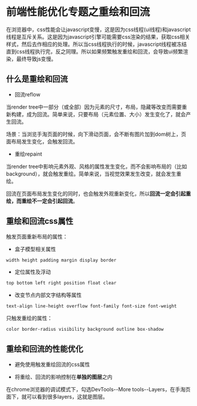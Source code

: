 # 前端性能优化专题之重绘和回流

在浏览器中，css性能会让javascript变慢，这是因为css线程(ui线程)和javascript线程是互斥关系。这是因为javascript引擎可能需要css渲染的结果，获取css相关样式，然后去作相应的处理。所以当css线程执行的时候，javascript线程被冻结直到css线程执行完，反之同理。所以如果频繁触发重绘和回流，会导致ui频繁渲染，最终导致js变慢。

## 什么是重绘和回流

* 回流reflow

当render tree中一部分（或全部）因为元素的尺寸，布局，隐藏等改变而需要重新构建，成为回流。简单来说，只要布局（元素位置、大小）发生变化了，就会产生回流。

场景：当浏览手淘页面的时候，向下滑动页面，会不断有图片加到dom树上，页面布局发生变化，会触发回流。

* 重绘repaint

当render tree中影响元素外观、风格的属性发生变化，而不会影响布局的（比如background），就会触发重绘。简单来说，当视觉效果发生改变，就会发生重绘。

回流在页面布局发生变化的同时，也会触发外观重新变化，所以**回流一定会引起重绘，而重绘不一定会引起回流**。


## 重绘和回流css属性

触发页面重新布局的属性：

* 盒子模型相关属性

```css
width height padding margin display border
```

* 定位属性及浮动

```css
top bottom left right position float clear
```

* 改变节点内部文字结构等属性

```css
text-align line-height overflow font-family font-size font-weight
```

只触发重绘的属性：

```css
color border-radius visibility background outline box-shadow
```

## 重绘和回流的性能优化

* 避免使用触发重绘回流的css属性

* 将重绘、回流的影响控制在**单独的图层**之内

在chrome浏览器的调试模式下，勾选DevTools--More tools--Layers，在手淘页面下，就可以看到很多layers，这就是图层。
 


